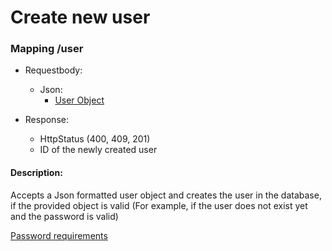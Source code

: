 # Create new user

### Mapping /user

* Requestbody:
    * Json:
        * [User Object](../objects/user.md)

* Response:
    * HttpStatus (400, 409, 201)
    * ID of the newly created user

#### Description:

Accepts a Json formatted user object and creates the user in the database, if the provided object is valid
(For example, if the user does not exist yet and the password is valid)

[Password requirements](../user/password-requirements.md)